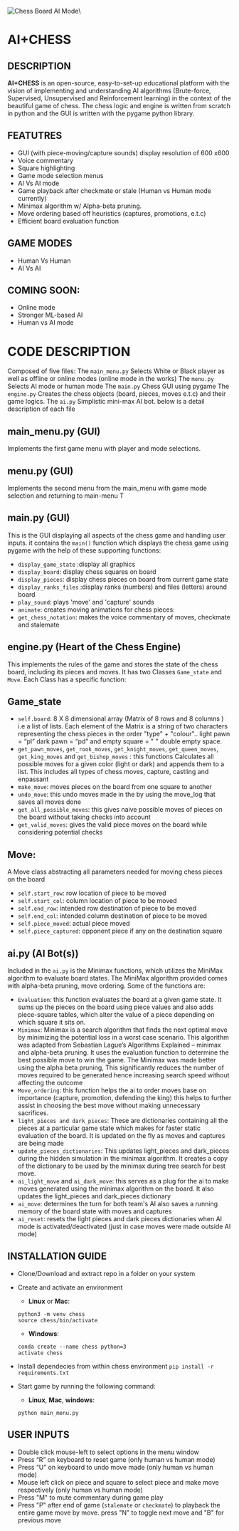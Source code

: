![Chess Board AI Mode](/misc/Chess.gif)\

# AI+CHESS

## DESCRIPTION

**AI+CHESS** is an open-source, easy-to-set-up educational platform with the vision of  implementing and understanding AI algorithms (Brute-force, Supervised, Unsupervised and Reinforcement learning) in the context of the beautiful game of chess. The chess logic and engine is written from scratch in python and the GUI is written with the pygame python library.


## FEATUTRES

*	GUI (with piece-moving/capture sounds) display resolution of 600 x600
*	Voice commentary
*	Square highlighting
*	Game mode selection menus
*	AI Vs AI mode
*	Game playback after checkmate or stale (Human vs Human mode currently)
*	Minimax algorithm w/ Alpha-beta pruning.
*	Move ordering based off heuristics (captures, promotions, e.t.c)
*	Efficient board evaluation function


## GAME MODES

*	Human Vs Human
*	AI Vs AI


## COMING SOON:

* Online mode
* Stronger ML-based AI
* Human vs AI mode


# CODE DESCRIPTION

Composed of five files:
The `main_menu.py` Selects White or Black player as well as offline or online modes (online mode in the works)
The `menu.py` Selects AI mode or human mode
The `main.py` Chess GUI using pygame
The `engine.py` Creates the chess objects (board, pieces, moves e.t.c) and their game logics.
The `ai.py` Simplistic mini-max  AI bot. below is a detail description of each file


## main_menu.py (GUI)

Implements the first game menu with player and mode selections.


## menu.py (GUI)

Implements the second menu from the main_menu with game mode selection and returning to main-menu T


## main.py (GUI)

This is the GUI displaying all aspects of the chess game and handling user inputs. it contains the `main()` function which displays the chess game using pygame with the help of these supporting functions:
*	`display_game_state` :display all graphics
*	`display_board`: display chess squares on board
*	`display_pieces`:  display chess pieces on board from current game state
*	`display_ranks_files` :display ranks (numbers) and files (letters) around board
*	`play_sound`: plays 'move' and 'capture' sounds
*	`animate`: creates moving animations for chess pieces:
*	`get_chess_notation`: makes the voice commentary of moves, checkmate and stalemate


## engine.py (Heart of the Chess Engine)

This implements the rules of the game and stores the state of the chess board, including its pieces and moves. It has two Classes `Game_state` and `Move`. Each Class has a specific function:


## Game_state

* `self.board`: 8 X 8 dimensional array (Matrix of 8 rows and 8 columns ) i.e a list of lists. Each element of the Matrix  is a string of two characters representing the chess pieces in the order "type" + "colour".. light pawn = “pl” dark pawn = “pd” and empty square = "  " double empty space.
*	`get_pawn_moves`, `get_rook_moves`, `get_knight_moves`, `get_queen_moves`, `get_king_moves` and `get_bishop_moves` : this functions Calculates all possible moves for a given color (light or dark) and appends them to a list. This includes all types of chess moves, capture, castling and enpassant
*	`make_move`: moves pieces on the board from one square to another
*	`undo_move`: this undo moves made in the by using the move_log that saves all moves done
*	`get_all_possible_moves`: this gives naive possible moves of pieces on the board without taking checks into account
*	`get_valid_moves`: gives the valid piece moves on the board while considering potential checks

## Move:

A Move class abstracting all parameters needed for moving chess pieces on the board
*	`self.start_row`: row location of piece to be moved
*	`self.start_col`: column location of piece to be moved
*	`self.end_row`: intended row destination of piece to be moved
*	`self.end_col`: intended column destination of piece to be moved
*	`self.piece_moved`: actual piece moved
*	`self.piece_captured`: opponent piece if any on the destination square


## ai.py (AI Bot(s))

Included in the `ai.py` is the Minimax functions, which utilizes the MiniMax algorithm to evaluate board states. The MiniMax algorithm provided comes with alpha-beta pruning, move ordering. Some of the functions are:

*	`Evaluation`: this function evaluates the board at a given game state. It sums up the pieces on the board using piece values and also adds piece-square tables, which alter the value of a piece depending on which square it sits on.
*	`Minimax`: Minimax is a search algorithm that finds the next optimal move by minimizing the potential loss in a worst case scenario. This algorithm was adapted from Sebastian Lague’s Algorithms Explained – minimax and alpha-beta pruning. It uses the evaluation function to determine the best possible move to win the game. The Minimax was made better using the alpha beta pruning, This significantly reduces the number of moves required to be generated hence increasing search speed without affecting the outcome
*	`Move_ordering`: this function helps the ai to order moves base on importance (capture, promotion, defending the king) this helps to further assist in choosing the best move without making unnecessary sacrifices.
*	`light_pieces and dark_pieces`: These are dictionaries containing all the pieces at a particular game state which makes for faster static evaluation of the board. It is updated on the fly as moves and captures are being made
*	`update_pieces_dictionaries`: This updates light_pieces and dark_pieces during the hidden simulation in the minimax algorithm. It creates a copy of the dictionary to be used by the minimax during tree search for best move.
*	`ai_light_move` and `ai_dark_move`: this serves as a plug for the ai to make moves generated using the minimax algorithm on the board. It also updates the light_pieces and dark_pieces dictionary
*	`ai_move`: determines the turn for both team's AI also saves a running memory of the board state with moves and captures
*	`ai_reset`: resets the light pieces and dark pieces dictionaries when AI mode is activated/deactivated (just in case moves were made outside AI mode)


## INSTALLATION GUIDE

*	Clone/Download and extract repo in a folder on your system
*	Create and activate an environment

	- __Linux__ or __Mac__:
	```
    python3 -m venv chess
	source chess/bin/activate
	```
	- __Windows__:
	```
	conda create --name chess python=3
	activate chess
	```
*	Install dependecies from within chess environment
	`pip install -r requirements.txt`

*	Start game by running the following command:
    - __Linux__,  __Mac__, __windows__:
    ```
    python main_menu.py
    ```

## USER INPUTS

*	Double click mouse-left to select options in the menu window
*	Press “R” on keyboard to reset game (only human vs human mode)
*	Press “U” on keyboard to undo move made (only human vs human mode)
*	Mouse left click on piece and square to select piece and make move respectively (only human vs human mode)
*	Press "M" to mute commentary during game play
*	Press "P" after end of game (`stalemate` or `checkmate`) to playback the entire game move by move. press "N" to toggle next move and "B" for previous move



